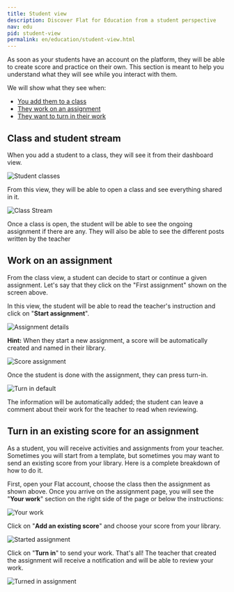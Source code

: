 ```yaml
---
title: Student view
description: Discover Flat for Education from a student perspective
nav: edu
pid: student-view
permalink: en/education/student-view.html
---
```


As soon as your students have an account on the platform, they will be able to create score and practice on their own. This section is meant to help you understand what they will see while you interact with them.

We will show what they see when:

* [You add them to a class](#class-and-student-stream)
* [They work on an assignment](#work-on-an-assignment)
* [They want to turn in their work](#turn-in-an-existing-score-for-an-assignment)

## Class and student stream

When you add a student to a class, they will see it from their dashboard view.

![Student classes](/help/assets/img/edu/class-student-list.png)

From this view, they will be able to open a class and see everything shared in it.

![Class Stream](/help/assets/img/edu/class-student-stream.png)

Once a class is open, the student will be able to see the ongoing assignment if there are any. 
They will also be able to see the different posts written by the teacher

## Work on an assignment

From the class view, a student can decide to start or continue a given assignment.
Let's say that they click on the "First assignment" shown on the screen above.

In this view, the student will be able to read the teacher's instruction and click on "**Start assignment**".

![Assignment details](/help/assets/img/edu/class-student-assignment-view.png)

**Hint:** When they start a new assignment, a score will be automatically created and named in their library.

![Score assignment](/help/assets/img/edu/class-student-editor-template.png)

Once the student is done with the assignment, they can press turn-in.

![Turn in default](/help/assets/img/edu/class-student-editor-turnin-default.png)

The information will be automatically added; the student can leave a comment about their work for the teacher to read when reviewing.

## Turn in an existing score for an assignment

As a student, you will receive activities and assignments from your teacher.
Sometimes you will start from a template, but sometimes you may want to send an existing score from your library.
Here is a complete breakdown of how to do it.

First, open your Flat account, choose the class then the assignment as shown above.
Once you arrive on the assignment page, you will see the "**Your work**" section on the right side of the page or below the instructions:

![Your work](/help/assets/img/edu/class-student-your-work-template-default.png)

Click on "**Add an existing score**" and choose your score from your library.

![Started assignment](/help/assets/img/edu/class-student-your-work-template-started.png)

Click on "**Turn in**" to send your work. That's all! The teacher that created the assignment will receive a notification and will be able to review your work.

![Turned in assignment](/help/assets/img/edu/class-student-your-work-template-turned-in.png)

